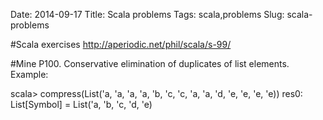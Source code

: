 Date: 2014-09-17
Title: Scala problems
Tags: scala,problems
Slug: scala-problems

#Scala exercises
http://aperiodic.net/phil/scala/s-99/

#Mine
P100. Conservative elimination of duplicates of list elements.
Example:

scala> compress(List('a, 'a, 'a, 'a, 'b, 'c, 'c, 'a, 'a, 'd, 'e, 'e, 'e, 'e))
res0: List[Symbol] = List('a, 'b, 'c, 'd, 'e)